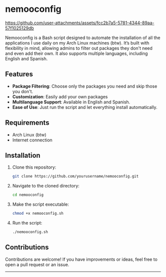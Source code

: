 # nemooconfig


https://github.com/user-attachments/assets/fcc2b7a5-5781-4344-89aa-57f1025129db




Nemooconfig is a Bash script designed to automate the installation of all the applications I use daily on my Arch Linux machines (btw). It’s built with flexibility in mind, allowing admins to filter out packages they don't need and even add their own. It also supports multiple languages, including English and Spanish.

## Features

- **Package Filtering**: Choose only the packages you need and skip those you don't.
- **Customization**: Easily add your own packages 
- **Multilanguage Support**: Available in English and Spanish.
- **Ease of Use**: Just run the script and let everything install automatically.

## Requirements

- Arch Linux (btw)
- Internet connection

## Installation

1. Clone this repository:
   ```bash
   git clone https://github.com/yourusername/nemooconfig.git
   ```
2. Navigate to the cloned directory:
   ```bash
   cd nemooconfig
   ```
3. Make the script executable:
   ```bash
   chmod +x nemooconfig.sh
   ```
4. Run the script:
   ```bash
   ./nemooconfig.sh
   ```

## Contributions

Contributions are welcome! If you have improvements or ideas, feel free to open a pull request or an issue.

---

